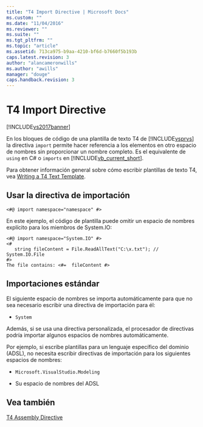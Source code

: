 ```yaml
---
title: "T4 Import Directive | Microsoft Docs"
ms.custom: ""
ms.date: "11/04/2016"
ms.reviewer: ""
ms.suite: ""
ms.tgt_pltfrm: ""
ms.topic: "article"
ms.assetid: 713ca975-b9aa-4210-bf6d-b7660f5b193b
caps.latest.revision: 3
author: "alancameronwills"
ms.author: "awills"
manager: "douge"
caps.handback.revision: 3
---
```

# T4 Import Directive
[!INCLUDE[vs2017banner](../code-quality/includes/vs2017banner.md)]

En los bloques de código de una plantilla de texto T4 de [!INCLUDE[vsprvs](../code-quality/includes/vsprvs_md.md)] la directiva `import` permite hacer referencia a los elementos en otro espacio de nombres sin proporcionar un nombre completo.  Es el equivalente de `using` en C\# o `imports` en [!INCLUDE[vb_current_short](../debugger/includes/vb_current_short_md.md)].  
  
 Para obtener información general sobre cómo escribir plantillas de texto T4, vea [Writing a T4 Text Template](../modeling/writing-a-t4-text-template.md).  
  
## Usar la directiva de importación  
  
```  
<#@ import namespace="namespace" #>  
```  
  
 En este ejemplo, el código de plantilla puede omitir un espacio de nombres explícito para los miembros de System.IO:  
  
```  
<#@ import namespace="System.IO" #>  
<#   
   string fileContent = File.ReadAllText("C:\x.txt"); // System.IO.File  
#>   
The file contains: <#=  fileContent #>  
```  
  
## Importaciones estándar  
 El siguiente espacio de nombres se importa automáticamente para que no sea necesario escribir una directiva de importación para él:  
  
-   `System`  
  
 Además, si se usa una directiva personalizada, el procesador de directivas podría importar algunos espacios de nombres automáticamente.  
  
 Por ejemplo, si escribe plantillas para un lenguaje específico del dominio \(ADSL\), no necesita escribir directivas de importación para los siguientes espacios de nombres:  
  
-   `Microsoft.VisualStudio.Modeling`  
  
-   Su espacio de nombres del ADSL  
  
## Vea también  
 [T4 Assembly Directive](../modeling/t4-assembly-directive.md)